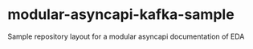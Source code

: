 # modular-asyncapi-kafka-sample
Sample repository layout for a modular asyncapi documentation of EDA
